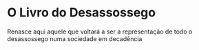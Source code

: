 # O Livro do Desassossego
Renasce aqui aquele que voltará a ser a representação de todo o desassossego numa sociedade em decadência